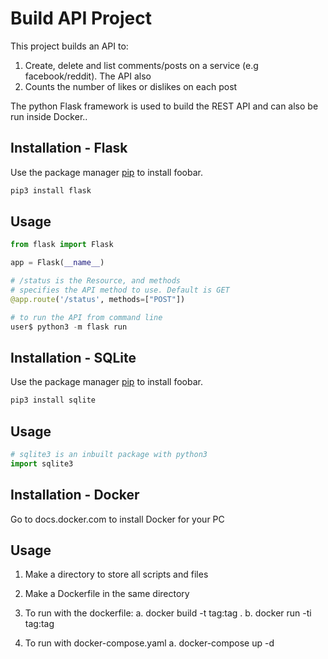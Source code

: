 # Build API Project

This project builds an API to:
1. Create, delete and list comments/posts on a service (e.g facebook/reddit). The API also 
2. Counts the number of likes or dislikes on each post

The python Flask framework is used to build the REST API and can also be run inside Docker.. 

## Installation - Flask

Use the package manager [pip](https://pip.pypa.io/en/stable/) to install foobar.

```bash
pip3 install flask
```

## Usage

```python
from flask import Flask

app = Flask(__name__)

# /status is the Resource, and methods 
# specifies the API method to use. Default is GET
@app.route('/status', methods=["POST"])

# to run the API from command line
user$ python3 -m flask run
```

## Installation - SQLite

Use the package manager [pip](https://pip.pypa.io/en/stable/) to install foobar.

```bash
pip3 install sqlite
```

## Usage

```python
# sqlite3 is an inbuilt package with python3
import sqlite3
```

## Installation - Docker

Go to docs.docker.com to install Docker for your PC

## Usage

1. Make a directory to store all scripts and files

2. Make a Dockerfile in the same directory

3. To run with the dockerfile:
a. docker build -t tag:tag .
b. docker run -ti tag:tag

4. To run with docker-compose.yaml
a. docker-compose up -d
